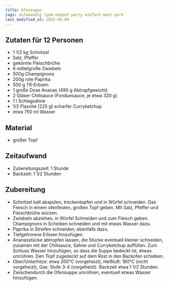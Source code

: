 ```yaml
--- 
title: Ofensuppe 
tags: aufwaendig type-onepot party einfach meat-pork
last_modified_at: 2025-05-04
---
```

## Zutaten für 12 Personen
* 1 1/2 kg Schnitzel
* Salz, Pfeffer
* gekörnte Fleischbrühe
* 6 mittelgroße Zwiebeln
* 500g Champignons
* 200g rote Paprika
* 500 g TK-Erbsen
* 1 große Dose Ananas (490 g Abtropfgewicht)
* 2 Gläser Chilisauce (Fonduesauce, je etwa 320 g)
* 1 l Schlagsahne
* 1/2 Flasche (225 g) scharfer Curryketchup
* etwa 750 ml Wasser

## Material
* großer Topf

## Zeitaufwand
* Zubereitungszeit: 1 Stunde
* Backzeit: 1 1/2 Stunden  
  
## Zubereitung
* Schnitzel kalt abspülen, trockentopfen und in Würfel schneiden.
  Das Fleisch in einem ofenfesten, großen Topf geben. Mit Salz, Pfeffer
  und Fleischbrühe würzen.
* Zwiebeln abziehen, in Würfel Schneiden und zum Fleisch geben.
  Champignons in Scheiben schneiden und mit etwas Wasser dazu.
* Paprika in Streifen schneiden, ebenfalls dazu.
* Tiefgefrorene Erbsen hinzufügen.
* Ananasstücke abtropfen lassen, die Stücke eventuell kleiner schneiden,
  zusamen mit der Chilisauce, Sahne und Curryketchup auffüllen. Zum
  Schluss Wasser hinzufügen, so dass die Suppe bedeckt ist, etwas
  umrühren. Den Topf zugedeckt auf dem Rost in den Backofen schieben.
* Ober/Unterhitze: etwa 200°C (vorgeheizt), Heißluft: 180°C (nicht
  vorgeheizt), Gas: Stufe 3-4 (vorgeheizt). Backzeit etwa 1 1/2 Stunden.
* Zwischendurch die Ofensuppe umrühren, eventuell etwas Wasser
  hinzufügen.
